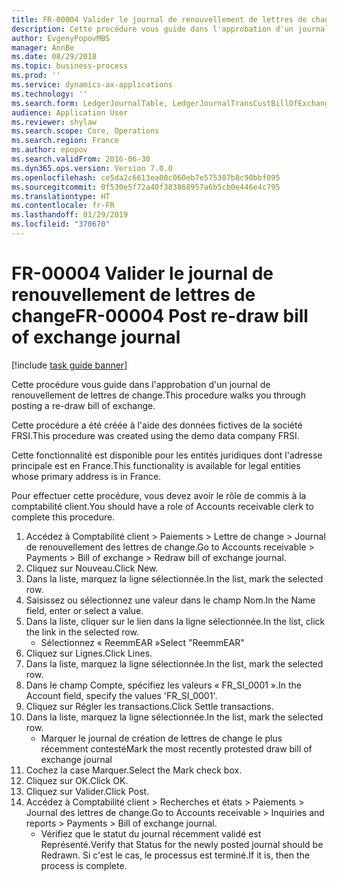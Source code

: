 ```yaml
---
title: FR-00004 Valider le journal de renouvellement de lettres de change
description: Cette procédure vous guide dans l'approbation d'un journal de renouvellement de lettres de change.
author: EvgenyPopovMBS
manager: AnnBe
ms.date: 08/29/2018
ms.topic: business-process
ms.prod: ''
ms.service: dynamics-ax-applications
ms.technology: ''
ms.search.form: LedgerJournalTable, LedgerJournalTransCustBillOfExchange, CustOpenTrans
audience: Application User
ms.reviewer: shylaw
ms.search.scope: Core, Operations
ms.search.region: France
ms.author: epopov
ms.search.validFrom: 2016-06-30
ms.dyn365.ops.version: Version 7.0.0
ms.openlocfilehash: ce5da2c6613ea00c060eb7e575387b8c90bbf095
ms.sourcegitcommit: 0f530e5f72a40f383868957a6b5cb0e446e4c795
ms.translationtype: HT
ms.contentlocale: fr-FR
ms.lasthandoff: 01/29/2019
ms.locfileid: "370670"
---
```

# <a name="fr-00004-post-re-draw-bill-of-exchange-journal"></a><span data-ttu-id="a2fdf-103">FR-00004 Valider le journal de renouvellement de lettres de change</span><span class="sxs-lookup"><span data-stu-id="a2fdf-103">FR-00004 Post re-draw bill of exchange journal</span></span>

[!include [task guide banner](../../includes/task-guide-banner.md)]

<span data-ttu-id="a2fdf-104">Cette procédure vous guide dans l'approbation d'un journal de renouvellement de lettres de change.</span><span class="sxs-lookup"><span data-stu-id="a2fdf-104">This procedure walks you through posting a re-draw bill of exchange.</span></span>

<span data-ttu-id="a2fdf-105">Cette procédure a été créée à l'aide des données fictives de la société FRSI.</span><span class="sxs-lookup"><span data-stu-id="a2fdf-105">This procedure was created using the demo data company FRSI.</span></span> 

<span data-ttu-id="a2fdf-106">Cette fonctionnalité est disponible pour les entités juridiques dont l'adresse principale est en France.</span><span class="sxs-lookup"><span data-stu-id="a2fdf-106">This functionality is available for legal entities whose primary address is in France.</span></span>

<span data-ttu-id="a2fdf-107">Pour effectuer cette procédure, vous devez avoir le rôle de commis à la comptabilité client.</span><span class="sxs-lookup"><span data-stu-id="a2fdf-107">You should have a role of Accounts receivable clerk to complete this procedure.</span></span>

1. <span data-ttu-id="a2fdf-108">Accédez à Comptabilité client > Paiements > Lettre de change > Journal de renouvellement des lettres de change.</span><span class="sxs-lookup"><span data-stu-id="a2fdf-108">Go to Accounts receivable > Payments > Bill of exchange > Redraw bill of exchange journal.</span></span>
2. <span data-ttu-id="a2fdf-109">Cliquez sur Nouveau.</span><span class="sxs-lookup"><span data-stu-id="a2fdf-109">Click New.</span></span>
3. <span data-ttu-id="a2fdf-110">Dans la liste, marquez la ligne sélectionnée.</span><span class="sxs-lookup"><span data-stu-id="a2fdf-110">In the list, mark the selected row.</span></span>
4. <span data-ttu-id="a2fdf-111">Saisissez ou sélectionnez une valeur dans le champ Nom.</span><span class="sxs-lookup"><span data-stu-id="a2fdf-111">In the Name field, enter or select a value.</span></span>
5. <span data-ttu-id="a2fdf-112">Dans la liste, cliquer sur le lien dans la ligne sélectionnée.</span><span class="sxs-lookup"><span data-stu-id="a2fdf-112">In the list, click the link in the selected row.</span></span>
    * <span data-ttu-id="a2fdf-113">Sélectionnez « ReemmEAR »</span><span class="sxs-lookup"><span data-stu-id="a2fdf-113">Select "ReemmEAR"</span></span>  
6. <span data-ttu-id="a2fdf-114">Cliquez sur Lignes.</span><span class="sxs-lookup"><span data-stu-id="a2fdf-114">Click Lines.</span></span>
7. <span data-ttu-id="a2fdf-115">Dans la liste, marquez la ligne sélectionnée.</span><span class="sxs-lookup"><span data-stu-id="a2fdf-115">In the list, mark the selected row.</span></span>
8. <span data-ttu-id="a2fdf-116">Dans le champ Compte, spécifiez les valeurs « FR_SI_0001 ».</span><span class="sxs-lookup"><span data-stu-id="a2fdf-116">In the Account field, specify the values 'FR_SI_0001'.</span></span>
9. <span data-ttu-id="a2fdf-117">Cliquez sur Régler les transactions.</span><span class="sxs-lookup"><span data-stu-id="a2fdf-117">Click Settle transactions.</span></span>
10. <span data-ttu-id="a2fdf-118">Dans la liste, marquez la ligne sélectionnée.</span><span class="sxs-lookup"><span data-stu-id="a2fdf-118">In the list, mark the selected row.</span></span>
    * <span data-ttu-id="a2fdf-119">Marquer le journal de création de lettres de change le plus récemment contesté</span><span class="sxs-lookup"><span data-stu-id="a2fdf-119">Mark the most recently protested draw bill of exchange journal</span></span>  
11. <span data-ttu-id="a2fdf-120">Cochez la case Marquer.</span><span class="sxs-lookup"><span data-stu-id="a2fdf-120">Select the Mark check box.</span></span>
12. <span data-ttu-id="a2fdf-121">Cliquez sur OK.</span><span class="sxs-lookup"><span data-stu-id="a2fdf-121">Click OK.</span></span>
13. <span data-ttu-id="a2fdf-122">Cliquez sur Valider.</span><span class="sxs-lookup"><span data-stu-id="a2fdf-122">Click Post.</span></span>
14. <span data-ttu-id="a2fdf-123">Accédez à Comptabilité client > Recherches et états > Paiements > Journal des lettres de change.</span><span class="sxs-lookup"><span data-stu-id="a2fdf-123">Go to Accounts receivable > Inquiries and reports > Payments > Bill of exchange journal.</span></span>
    * <span data-ttu-id="a2fdf-124">Vérifiez que le statut du journal récemment validé est Représenté.</span><span class="sxs-lookup"><span data-stu-id="a2fdf-124">Verify that Status for the newly posted journal should be Redrawn.</span></span> <span data-ttu-id="a2fdf-125">Si c'est le cas, le processus est terminé.</span><span class="sxs-lookup"><span data-stu-id="a2fdf-125">If it is, then the process is complete.</span></span>  


